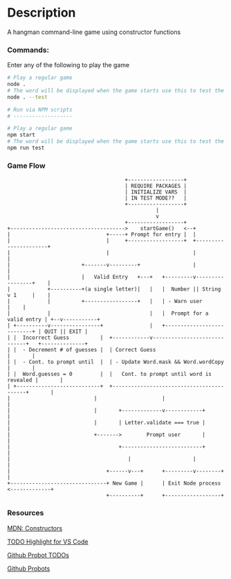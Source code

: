 # Description
A hangman command-line game using constructor functions

### Commands:

Enter any of the following to play the game
```bash
# Play a regular game
node .
# The word will be displayed when the game starts use this to test the game
node . --test

# Run via NPM scripts
# -------------------

# Play a regular game
npm start
# The word will be displayed when the game starts use this to test the game
npm run test
```

### Game Flow

```
                                      +------------------+
                                      | REQUIRE PACKAGES |
                                      | INITIALIZE VARS  |
                                      | IN TEST MODE??   |
                                      +------------------+
                                                |
                                                v
                                      +------------------+
+------------------------------------->    startGame()   <--+
|                               +-----+ Prompt for entry |  |
|                               |     +------------------+  +----------------------+
|                               |                           |                      |
|                       +-------v---------+                 |                      |
|                       |   Valid Entry   +---+   +---------v-----------------+    |
|            +----------+(a single letter)|   |   |  Number || String v 1     |    |
|            |          +-----------------+   |   | - Warn user               |    |
|            |                                |   |  Prompt for a valid entry | +--v-----------+
| +----------v----------------+               |   +---------------------------+ | QUIT || EXIT |
| |  Incorrect Guess          |  +------------v-----------------------------+   +--------------+
| |  - Decrement # of guesses |  | Correct Guess                            |       |
| |  - Cont. to prompt until  |  | - Update Word.mask && Word.wordCopy      |       |
| |  Word.guesses = 0         |  |   Cont. to prompt until word is revealed |       |
| +---------------------------+  +------------------------------------------+       |
|                           |                     |                                 |
|                           |       +-------------v------------+                    |
|                           |       | Letter.validate === true |                    |
|                           +------->        Prompt user       |                    |
|                                   +--------------------------+                    |
|                                      |                    |                       |
|                               +------v---+      +---------v--------+              |
+-------------------------------+ New Game |      | Exit Node process <-------------+
                                +----------+      +------------------+
```

### Resources
[MDN: Constructors](https://developer.mozilla.org/en-US/docs/Web/JavaScript/Reference/Classes/constructor)

[TODO Highlight for VS Code](https://marketplace.visualstudio.com/items?itemName=wayou.vscode-todo-highlight)

[Github Probot TODOs](https://todo.jasonet.co/)

[Github Probots](https://github.com/probot/probot)